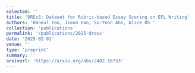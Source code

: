 ```yaml
---
selected: ''
title: 'DREsS: Dataset for Rubric-based Essay Scoring on EFL Writing'
authors: 'Haneul Yoo, Jieun Han, So-Yeon Ahn, Alice Oh '
collection: 'publications'
permalink: '/publications/2025-dress'
date: '2025-02-01'
venue: ''
type: 'preprint'
summary: ''
arxivurl: 'https://arxiv.org/abs/2402.16733'
---
```


